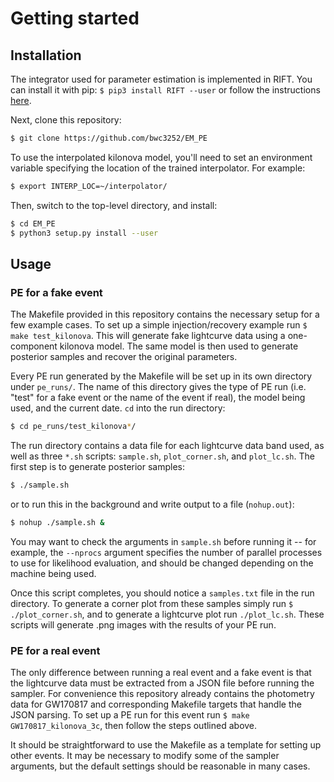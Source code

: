 # Getting started

## Installation

The integrator used for parameter estimation is implemented in RIFT.
You can install it with pip: `$ pip3 install RIFT --user` or follow the instructions [here](https://github.com/oshaughn/research-projects-RIT/blob/master/INSTALL.md).

Next, clone this repository:

```bash
$ git clone https://github.com/bwc3252/EM_PE
```

To use the interpolated kilonova model, you'll need to set an environment variable specifying the location of the trained interpolator.
For example:

```bash
$ export INTERP_LOC=~/interpolator/
```

Then, switch to the top-level directory, and install:

```bash
$ cd EM_PE
$ python3 setup.py install --user
```

## Usage

### PE for a fake event

The Makefile provided in this repository contains the necessary setup for a few example cases.
To set up a simple injection/recovery example run `$ make test_kilonova`.
This will generate fake lightcurve data using a one-component kilonova model.
The same model is then used to generate posterior samples and recover the original parameters.

Every PE run generated by the Makefile will be set up in its own directory under `pe_runs/`.
The name of this directory gives the type of PE run (i.e. "test" for a fake event or the name of the event if real), the model being used, and the current date.
`cd` into the run directory:

```bash
$ cd pe_runs/test_kilonova*/
```

The run directory contains a data file for each lightcurve data band used, as well as three `*.sh` scripts: `sample.sh`, `plot_corner.sh`, and `plot_lc.sh`.
The first step is to generate posterior samples:

```bash
$ ./sample.sh
```
or to run this in the background and write output to a file (`nohup.out`):
```bash
$ nohup ./sample.sh &
```

You may want to check the arguments in `sample.sh` before running it -- for example, the `--nprocs` argument specifies the number of parallel processes to use for likelihood evaluation, and should be changed depending on the machine being used.

Once this script completes, you should notice a `samples.txt` file in the run directory.
To generate a corner plot from these samples simply run `$ ./plot_corner.sh`, and to generate a lightcurve plot run `./plot_lc.sh`.
These scripts will generate .png images with the results of your PE run.

### PE for a real event

The only difference between running a real event and a fake event is that the lightcurve data must be extracted from a JSON file before running the sampler.
For convenience this repository already contains the photometry data for GW170817 and corresponding Makefile targets that handle the JSON parsing.
To set up a PE run for this event run `$ make GW170817_kilonova_3c`, then follow the steps outlined above.

It should be straightforward to use the Makefile as a template for setting up other events.
It may be necessary to modify some of the sampler arguments, but the default settings should be reasonable in many cases.
